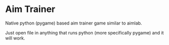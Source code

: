# Aim Trainer
Native python (pygame) based aim trainer game similar to aimlab.

Just open file in anything that runs python (more specifically pygame) and it will work.
